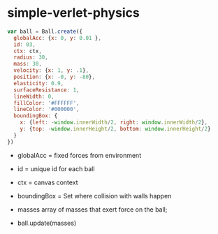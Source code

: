 # simple-verlet-physics

```javascript
var ball = Ball.create({
  globalAcc: {x: 0, y: 0.01 },
  id: 03,
  ctx: ctx,
  radius: 30,
  mass: 30,
  velocity: {x: 1, y: .1},
  position: {x: -0, y: -80},
  elasticity: 0.9,
  surfaceResistance: 1,
  lineWidth: 0,
  fillColor: '#FFFFFF',
  lineColor: '#000000',
  boundingBox: {
    x: {left: -window.innerWidth/2, right: window.innerWidth/2},
    y: {top: -window.innerHeight/2, bottom: window.innerHeight/2}
  }
})
```
* globalAcc = fixed forces from environment
* id = unique id for each ball
* ctx = canvas context
* boundingBox = Set where collision with walls happen

* masses array of masses that exert force on the ball;

* ball.update(masses)
